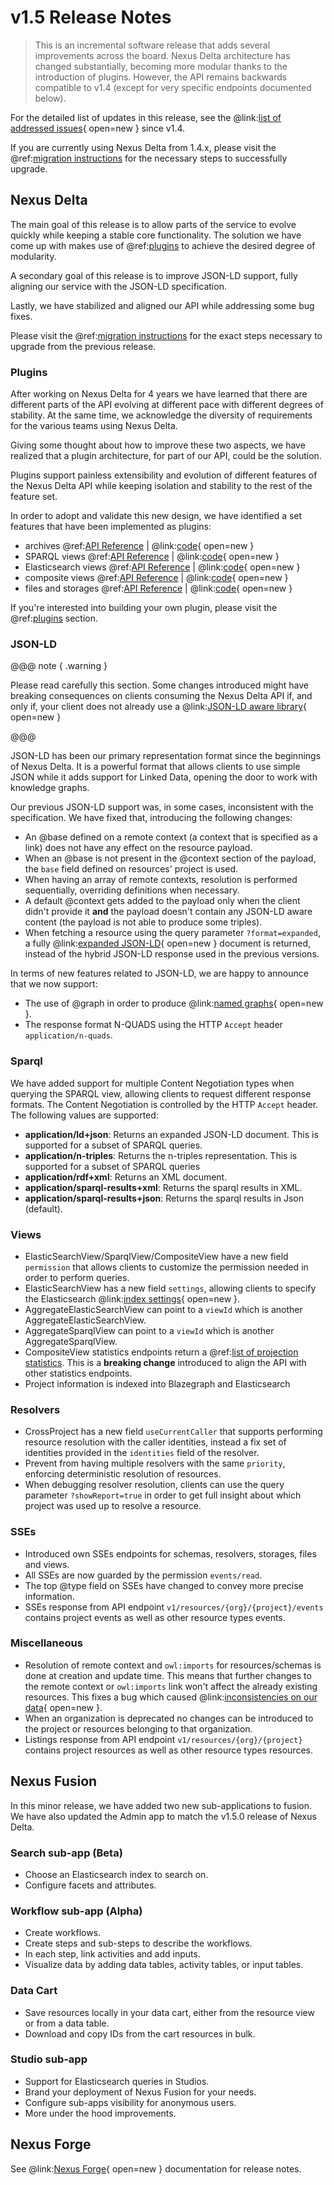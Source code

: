 # v1.5 Release Notes

> This is an incremental software release that adds several improvements across the board. Nexus Delta architecture has changed substantially, becoming more modular thanks to the introduction of plugins. However, the API remains backwards compatible to v1.4 (except for very specific endpoints documented below).

For the detailed list of updates in this release, see the 
@link:[list of addressed issues](https://github.com/BlueBrain/nexus/issues?q=is%3Aissue+is%3Aclosed+created%3A2020-07-01..2021-05-10+){ open=new } 
since v1.4.

If you are currently using Nexus Delta from 1.4.x, please
visit the @ref:[migration instructions](v1.4-to-v1.5-migration.md) for the necessary steps to successfully upgrade.

## Nexus Delta

The main goal of this release is to allow parts of the service to evolve quickly while keeping a stable core functionality. The solution we have come up with makes use of @ref:[plugins](../delta/plugins/index.md) to achieve the desired degree of modularity.

A secondary goal of this release is to improve JSON-LD support, fully aligning our service with the JSON-LD specification.

Lastly, we have stabilized and aligned our API while addressing some bug fixes.

Please visit the @ref:[migration instructions](v1.4-to-v1.5-migration.md) for the 
exact steps necessary to upgrade from the previous release.

### Plugins

After working on Nexus Delta for 4 years we have learned that there are different parts of the API evolving at different pace with different degrees of stability.
At the same time, we acknowledge the diversity of requirements for the various teams using Nexus Delta.

Giving some thought about how to improve these two aspects, we have realized that a plugin architecture, for part of our API, could be the solution.

Plugins support painless extensibility and evolution of different features of the Nexus Delta API while keeping isolation and stability to the rest of the feature set.

In order to adopt and validate this new design, we have identified a set features that have been implemented as plugins:

- archives @ref:[API Reference](../delta/api/current/kg-archives-api.md) | @link:[code](https://github.com/BlueBrain/nexus/tree/v1.5.0/delta/plugins/archive/src){ open=new }
- SPARQL views @ref:[API Reference](../delta/api/current/views/sparql-view-api.md) | @link:[code](https://github.com/BlueBrain/nexus/tree/v1.5.0/delta/plugins/blazegraph/src){ open=new }
- Elasticsearch views @ref:[API Reference](../delta/api/current/views/elasticsearch-view-api.md) | @link:[code](https://github.com/BlueBrain/nexus/tree/v1.5.0/delta/plugins/elasticsearch/src){ open=new }
- composite views @ref:[API Reference](../delta/api/current/views/composite-view-api.md) | @link:[code](https://github.com/BlueBrain/nexus/tree/v1.5.0/delta/plugins/composite-views/src){ open=new }
- files and storages @ref:[API Reference](../delta/api/current/kg-files-api.md) | @link:[code](https://github.com/BlueBrain/nexus/tree/v1.5.0/delta/plugins/storage/src){ open=new }

If you're interested into building your own plugin, please visit the @ref:[plugins](../delta/plugins/index.md) section.

### JSON-LD

@@@ note { .warning }

Please read carefully this section. Some changes introduced might have breaking consequences on clients consuming the Nexus Delta API if, and only if, your client does not already use a @link:[JSON-LD aware library](https://json-ld.org/#developers){ open=new } 

@@@

JSON-LD has been our primary representation format since the beginnings of Nexus Delta. It is a powerful format that allows clients to use simple JSON while it adds support for Linked Data, opening the door to work with knowledge graphs.

Our previous JSON-LD support was, in some cases, inconsistent with the specification. We have fixed that, introducing the following changes:

- An @base defined on a remote context (a context that is specified as a link) does not have any effect on the resource payload.
- When an @base is not present in the @context section of the payload, the `base` field defined on resources' project is used.
- When having an array of remote contexts, resolution is performed sequentially, overriding definitions when necessary.
- A default @context gets added to the payload only when the client didn't provide it **and**  the payload doesn't contain any JSON-LD aware content (the payload is not able to produce some triples).
- When  fetching a resource using the query parameter `?format=expanded`, a fully @link:[expanded JSON-LD](https://www.w3.org/TR/json-ld11/#expanded-document-form){ open=new } document is returned, instead of the hybrid JSON-LD response used in the previous versions.

In terms of new features related to JSON-LD, we are happy to announce that we now support:

- The use of @graph in order to produce @link:[named graphs](https://www.w3.org/TR/json-ld11/#named-graphs){ open=new }.
- The response format N-QUADS using the HTTP `Accept` header `application/n-quads`.

### Sparql

We have added support for multiple Content Negotiation types when querying the SPARQL view, allowing clients to request different response formats. The Content Negotiation is controlled by the HTTP `Accept` header. The following values are supported:

- **application/ld+json**: Returns an expanded JSON-LD document. This is supported for a subset of SPARQL queries.
- **application/n-triples**: Returns the n-triples representation. This is supported for a subset of SPARQL queries
- **application/rdf+xml**: Returns an XML document.
- **application/sparql-results+xml**: Returns the sparql results in XML.
- **application/sparql-results+json**: Returns the sparql results in Json (default).

### Views

- ElasticSearchView/SparqlView/CompositeView have a new field `permission` that allows clients to customize the permission needed in order to perform queries.
- ElasticSearchView has a new field `settings`, allowing clients to specify the Elasticsearch @link:[index settings](https://www.elastic.co/guide/en/elasticsearch/reference/current/indices-create-index.html#create-index-settings){ open=new }.
- AggregateElasticSearchView can point to a `viewId` which is another AggregateElasticSearchView.
- AggregateSparqlView can point to a `viewId` which is another AggregateSparqlView.
- CompositeView statistics endpoints return a @ref:[list of projection statistics](../delta/api/current/views/composite-view-api.md#fetch-statistics). This is a **breaking change** introduced to align the API with other statistics endpoints.
- Project information is indexed into Blazegraph and Elasticsearch

### Resolvers

- CrossProject has a new field `useCurrentCaller` that supports performing resource resolution with the caller identities, instead a fix set of identities provided in the `identities` field of the resolver.
- Prevent from having multiple resolvers with the same `priority`, enforcing deterministic resolution of resources.
- When debugging resolver resolution, clients can use the query parameter `?showReport=true` in order to get full insight about which project was used up to resolve a resource.

### SSEs

- Introduced own SSEs endpoints for schemas, resolvers, storages, files and views.
- All SSEs are now guarded by the permission `events/read`.
- The top @type field on SSEs have changed to convey more precise information.
- SSEs response from API endpoint `v1/resources/{org}/{project}/events` contains project events as well as other resource types events.

### Miscellaneous

- Resolution of remote context and `owl:imports` for resources/schemas is done at creation and update time. This means that further changes to the remote context or `owl:imports` link won't affect the already existing resources. This fixes a bug which caused @link:[inconsistencies on our data](https://github.com/BlueBrain/nexus/issues/1038){ open=new }.
- When an organization is deprecated no changes can be introduced to the project or resources belonging to that organization.
- Listings response from API endpoint `v1/resources/{org}/{project}` contains project resources as well as other resource types resources.

## Nexus Fusion

In this minor release, we have added two new sub-applications to fusion. We have also updated the Admin app to match the v1.5.0 release of Nexus Delta.

### Search sub-app (Beta)

* Choose an Elasticsearch index to search on.
* Configure facets and attributes.

### Workflow sub-app (Alpha)

* Create workflows.
* Create steps and sub-steps to describe the workflows.
* In each step, link activities and add inputs.
* Visualize data by adding data tables, activity tables, or input tables.

### Data Cart
* Save resources locally in your data cart, either from the resource view or from a data table.
* Download and copy IDs from the cart resources in bulk.

### Studio sub-app

* Support for Elasticsearch queries in Studios.
* Brand your deployment of Nexus Fusion for your needs.
* Configure sub-apps visibility for anonymous users.
* More under the hood improvements.

## Nexus Forge

See @link:[Nexus Forge](https://nexus-forge.readthedocs.io/en/latest/index.html){ open=new } documentation for release notes.
